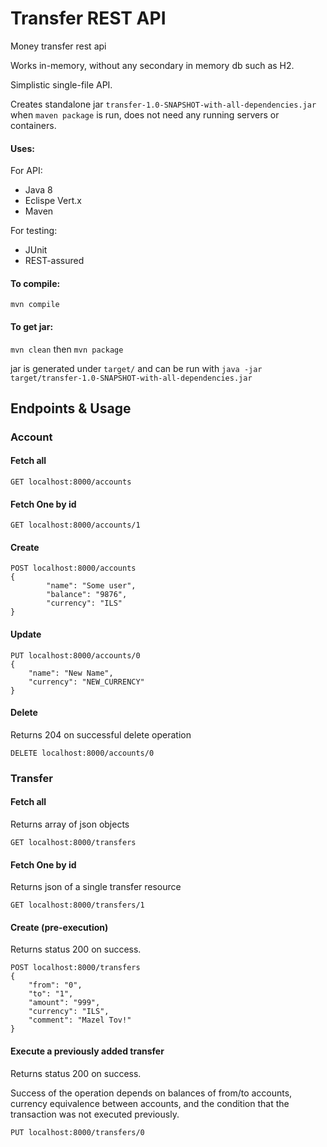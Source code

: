 # Transfer REST API

Money transfer rest api

Works in-memory, without any secondary in memory db such as H2.

Simplistic single-file API.

Creates standalone jar `transfer-1.0-SNAPSHOT-with-all-dependencies.jar` when `maven package` is run,
does not need any running servers or containers.

#### Uses:

For API:

- Java 8
- Eclispe Vert.x
- Maven

For testing:

- JUnit
- REST-assured

#### To compile:

`mvn compile`

#### To get jar:

`mvn clean`
then 
`mvn package`

jar is generated under `target/` and can be run with `java -jar target/transfer-1.0-SNAPSHOT-with-all-dependencies.jar`

## Endpoints & Usage

### Account

#### Fetch all

`GET localhost:8000/accounts`

#### Fetch One by id

`GET localhost:8000/accounts/1`

#### Create

```
POST localhost:8000/accounts
{
        "name": "Some user",
        "balance": "9876",
        "currency": "ILS"
}
```

#### Update

```
PUT localhost:8000/accounts/0
{
    "name": "New Name",
    "currency": "NEW_CURRENCY"
}
```

#### Delete

Returns 204 on successful delete operation

```
DELETE localhost:8000/accounts/0
```
### Transfer

#### Fetch all

Returns array of json objects

`GET localhost:8000/transfers`

#### Fetch One by id

Returns json of a single transfer resource

`GET localhost:8000/transfers/1`

#### Create (pre-execution)

Returns status 200 on success.

```
POST localhost:8000/transfers
{
    "from": "0",
    "to": "1",
    "amount": "999",
    "currency": "ILS",
    "comment": "Mazel Tov!"
}
```

#### Execute a previously added transfer

Returns status 200 on success.

Success of the operation depends on balances of from/to accounts, currency equivalence 
between accounts, and the condition that the transaction was not executed previously.

```
PUT localhost:8000/transfers/0
```